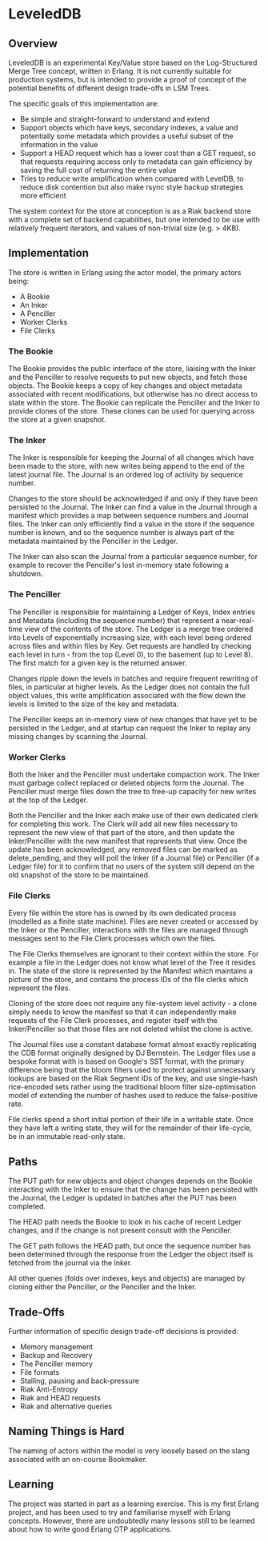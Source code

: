 # LeveledDB

## Overview

LeveledDB is an experimental Key/Value store based on the Log-Structured Merge Tree concept, written in Erlang. It is not currently suitable for production systems, but is intended to provide a proof of concept of the potential benefits of different design trade-offs in LSM Trees.

The specific goals of this implementation are:

- Be simple and straight-forward to understand and extend
- Support objects which have keys, secondary indexes, a value and potentially some metadata which provides a useful subset of the information in the value
- Support a HEAD request which has a lower cost than a GET request, so that requests requiring access only to metadata can gain efficiency by saving the full cost of returning the entire value
- Tries to reduce write amplification when compared with LevelDB, to reduce disk contention but also make rsync style backup strategies more efficient

The system context for the store at conception is as a Riak backend store with a complete set of backend capabilities, but one intended to be use with relatively frequent iterators, and values of non-trivial size (e.g. > 4KB).

## Implementation 

The store is written in Erlang using the actor model, the primary actors being:

- A Bookie
- An Inker
- A Penciller
- Worker Clerks
- File Clerks

### The Bookie

The Bookie provides the public interface of the store, liaising with the Inker and the Penciller to resolve requests to put new objects, and fetch those objects.  The Bookie keeps a copy of key changes and object metadata associated with recent modifications, but otherwise has no direct access to state within the store.  The Bookie can replicate the Penciller and the Inker to provide clones of the store.  These clones can be used for querying across the store at a given snapshot.

### The Inker

The Inker is responsible for keeping the Journal of all changes which have been made to the store, with new writes being append to the end of the latest journal file.  The Journal is an ordered log of activity by sequence number.  

Changes to the store should be acknowledged if and only if they have been persisted to the Journal.  The Inker can find a value in the Journal through a manifest which provides a map between sequence numbers and Journal files.  The Inker can only efficiently find a value in the store if the sequence number is known, and so the sequence number is always part of the metadata maintained by the Penciller in the Ledger.

The Inker can also scan the Journal from a particular sequence number, for example to recover the Penciller's lost in-memory state following a shutdown.

### The Penciller

The Penciller is responsible for maintaining a Ledger of Keys, Index entries and Metadata (including the sequence number) that represent a near-real-time view of the contents of the store.  The Ledger is a merge tree ordered into Levels of exponentially increasing size, with each level being ordered across files and within files by Key.  Get requests are handled by checking each level in turn - from the top (Level 0), to the basement (up to Level 8).  The first match for a given key is the returned answer.

Changes ripple down the levels in batches and require frequent rewriting of files, in particular at higher levels.  As the Ledger does not contain the full object values, this write amplification associated with the flow down the levels is limited to the size of the key and metadata.

The Penciller keeps an in-memory view of new changes that have yet to be persisted in the Ledger, and at startup can request the Inker to replay any missing changes by scanning the Journal.

### Worker Clerks

Both the Inker and the Penciller must undertake compaction work.  The Inker must garbage collect replaced or deleted objects form the Journal.  The Penciller must merge files down the tree to free-up capacity for new writes at the top of the Ledger.  

Both the Penciller and the Inker each make use of their own dedicated clerk for completing this work.  The Clerk will add all new files necessary to represent the new view of that part of the store, and then update the Inker/Penciller with the new manifest that represents that view.  Once the update has been acknowledged, any removed files can be marked as delete_pending, and they will poll the Inker (if a Journal file) or Penciller (if a Ledger file) for it to confirm that no users of the system still depend on the old snapshot of the store to be maintained.

### File Clerks

Every file within the store has is owned by its own dedicated process (modelled as a finite state machine).  Files are never created or accessed by the Inker or the Penciller, interactions with the files are managed through messages sent to the File Clerk processes which own the files.

The File Clerks themselves are ignorant to their context within the store.  For example a file in the Ledger does not know what level of the Tree it resides in.  The state of the store is represented by the Manifest which maintains a picture of the store, and contains the process IDs of the file clerks which represent the files.

Cloning of the store does not require any file-system level activity - a clone simply needs to know the manifest so that it can independently make requests of the File Clerk processes, and register itself with the Inker/Penciller so that those files are not deleted whilst the clone is active.

The Journal files use a constant database format almost exactly replicating the CDB format originally designed by DJ Bernstein.  The Ledger files use a bespoke format with is based on Google's SST format, with the primary difference being that the bloom filters used to protect against unnecessary lookups are based on the Riak Segment IDs of the key, and use single-hash rice-encoded sets rather using the traditional bloom filter size-optimisation model of extending the number of hashes used to reduce the false-positive rate.

File clerks spend a short initial portion of their life in a writable state.  Once they have left a writing state, they will for the remainder of their life-cycle, be in an immutable read-only state.

## Paths

The PUT path for new objects and object changes depends on the Bookie interacting with the Inker to ensure that the change has been persisted with the Journal, the Ledger is updated in batches after the PUT has been completed.

The HEAD path needs the Bookie to look in his cache of recent Ledger changes, and if the change is not present consult with the Penciller.

The GET path follows the HEAD path, but once the sequence number has been determined through the response from the Ledger the object itself is fetched from the journal via the Inker.

All other queries (folds over indexes, keys and objects) are managed by cloning either the Penciller, or the Penciller and the Inker.

## Trade-Offs

Further information of specific design trade-off decisions is provided:

- Memory management
- Backup and Recovery
- The Penciller memory
- File formats
- Stalling, pausing and back-pressure
- Riak Anti-Entropy
- Riak and HEAD requests
- Riak and alternative queries

## Naming Things is Hard

The naming of actors within the model is very loosely based on the slang associated with an on-course Bookmaker.  

## Learning

The project was started in part as a learning exercise.  This is my first Erlang project, and has been used to try and familiarise myself with Erlang concepts.  However, there are undoubtedly many lessons still to be learned about how to write good Erlang OTP applications.